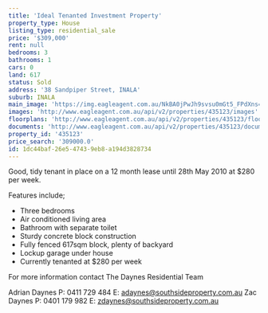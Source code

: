 ```yaml
---
title: 'Ideal Tenanted Investment Property'
property_type: House
listing_type: residential_sale
price: '$309,000'
rent: null
bedrooms: 3
bathrooms: 1
cars: 0
land: 617
status: Sold
address: '38 Sandpiper Street, INALA'
suburb: INALA
main_image: 'https://img.eagleagent.com.au/NkBA0jPwJh9svsu0mGt5_FPdXns=/1280x854/smart/https://s3-us-west-2.amazonaws.com/eagleagent-orig/images/6820721/105979692-image-M.jpg'
images: 'http://www.eagleagent.com.au/api/v2/properties/435123/images'
floorplans: 'http://www.eagleagent.com.au/api/v2/properties/435123/floorplans'
documents: 'http://www.eagleagent.com.au/api/v2/properties/435123/documents'
property_id: '435123'
price_search: '309000.0'
id: 1dc44baf-26e5-4743-9eb8-a194d3828734
---
```

Good, tidy tenant in place on a 12 month lease until 28th May 2010 at $280 per week.

Features include;
* Three bedrooms
* Air conditioned living area
* Bathroom with separate toilet
* Sturdy concrete block construction
* Fully fenced 617sqm block, plenty of backyard
* Lockup garage under house
* Currently tenanted at $280 per week

For more information contact The Daynes Residential Team

Adrian Daynes
P: 0411 729 484
E: adaynes@southsideproperty.com.au
Zac Daynes
P: 0401 179 982
E: zdaynes@southsideproperty.com.au